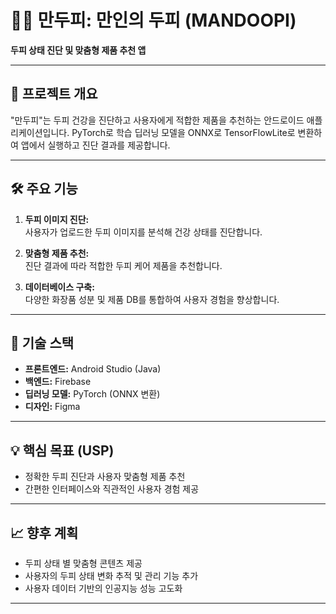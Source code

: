 # 🧑‍💻 만두피: 만인의 두피 (MANDOOPI)
**두피 상태 진단 및 맞춤형 제품 추천 앱**  

---

## 📌 **프로젝트 개요**  
"만두피"는 두피 건강을 진단하고 사용자에게 적합한 제품을 추천하는 안드로이드 애플리케이션입니다. PyTorch로 학습 딥러닝 모델을 ONNX로 TensorFlowLite로 변환하여 앱에서 실행하고 진단 결과를 제공합니다.  

---

## 🛠️ **주요 기능**  
1. **두피 이미지 진단:**  
   사용자가 업로드한 두피 이미지를 분석해 건강 상태를 진단합니다.  

2. **맞춤형 제품 추천:**  
   진단 결과에 따라 적합한 두피 케어 제품을 추천합니다.  

3. **데이터베이스 구축:**  
   다양한 화장품 성분 및 제품 DB를 통합하여 사용자 경험을 향상합니다.  

---

## 🤖 **기술 스택**  
- **프론트엔드:** Android Studio (Java)  
- **백엔드:** Firebase  
- **딥러닝 모델:** PyTorch (ONNX 변환)
- **디자인:** Figma  

---

## 💡 **핵심 목표 (USP)**  
- 정확한 두피 진단과 사용자 맞춤형 제품 추천  
- 간편한 인터페이스와 직관적인 사용자 경험 제공  

---

## 📈 **향후 계획**  
- 두피 상태 별 맞춤형 콘텐츠 제공  
- 사용자의 두피 상태 변화 추적 및 관리 기능 추가  
- 사용자 데이터 기반의 인공지능 성능 고도화  

---
